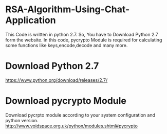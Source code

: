 # RSA-Algorithm-Using-Chat-Application

This Code is written in python 2.7.
So, You have to Download Python 2.7 form the website.
In this code, pycrypto Module is required for calculating some functions like keys,encode,decode and many more.

# Download Python 2.7
https://www.python.org/download/releases/2.7/

# Download pycrypto Module
Download pycrpto module according to your system configuration and python version.
http://www.voidspace.org.uk/python/modules.shtml#pycrypto
